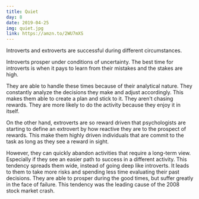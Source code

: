 ```yaml
---
title: Quiet
day: 8
date: 2019-04-25
img: quiet.jpg
link: https://amzn.to/2WU7mXS
---
```


Introverts and extroverts are successful during different circumstances.

Introverts prosper under conditions of uncertainty. The best time for introverts
is when it pays to learn from their mistakes and the stakes are high.

They are able to handle these times because of their analytical nature. They
constantly analyze the decisions they make and adjust accordingly. This makes
them able to create a plan and stick to it. They aren't chasing rewards. They
are more likely to do the activity because they enjoy it in itself.

On the other hand, extroverts are so reward driven that psychologists are
starting to define an extrovert by how reactive they are to the prospect of
rewards. This make them highly driven individuals that are commit to the task as
long as they see a reward in sight.

However, they can quickly abandon activities that require a long-term view.
Especially if they see an easier path to success in a different activity. This
tendency spreads them wide, instead of going deep like introverts. It leads to
them to take more risks and spending less time evaluating their past decisions.
They are able to prosper during the good times, but suffer greatly in the face
of failure. This tendency was the leading cause of the 2008 stock market crash.
